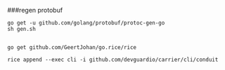 ###regen protobuf

    go get -u github.com/golang/protobuf/protoc-gen-go
    sh gen.sh


    go get github.com/GeertJohan/go.rice/rice

    rice append --exec cli -i github.com/devguardio/carrier/cli/conduit
